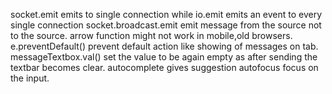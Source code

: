 socket.emit emits to single connection while io.emit emits an event to every single connection
socket.broadcast.emit emit message from the source not to the source.
arrow function might not work in mobile,old browsers.
e.preventDefault() prevent default action like showing of messages on tab.
messageTextbox.val() set the value to be again empty as after sending the textbar becomes clear.
autocomplete gives suggestion autofocus focus on the input.
